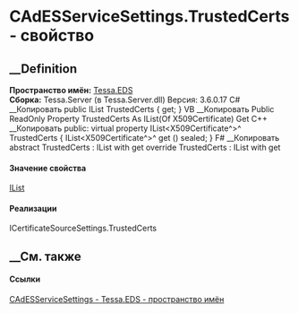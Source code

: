 # CAdESServiceSettings.TrustedCerts - свойство
##  __Definition
 **Пространство имён:** [Tessa.EDS](N_Tessa_EDS.htm)  
 **Сборка:** Tessa.Server (в Tessa.Server.dll) Версия: 3.6.0.17
C# __Копировать
     public IList<X509Certificate> TrustedCerts { get; }
VB __Копировать
     Public ReadOnly Property TrustedCerts As IList(Of X509Certificate)
    	Get
C++ __Копировать
     public:
    virtual property IList<X509Certificate^>^ TrustedCerts {
    	IList<X509Certificate^>^ get () sealed;
    }
F# __Копировать
     abstract TrustedCerts : IList<X509Certificate> with get
    override TrustedCerts : IList<X509Certificate> with get
#### Значение свойства
[IList](https://learn.microsoft.com/dotnet/api/system.collections.generic.ilist-1)<X509Certificate>
#### Реализации
ICertificateSourceSettings.TrustedCerts  
##  __См. также
#### Ссылки
[CAdESServiceSettings - ](T_Tessa_EDS_CAdESServiceSettings.htm)
[Tessa.EDS - пространство имён](N_Tessa_EDS.htm)
